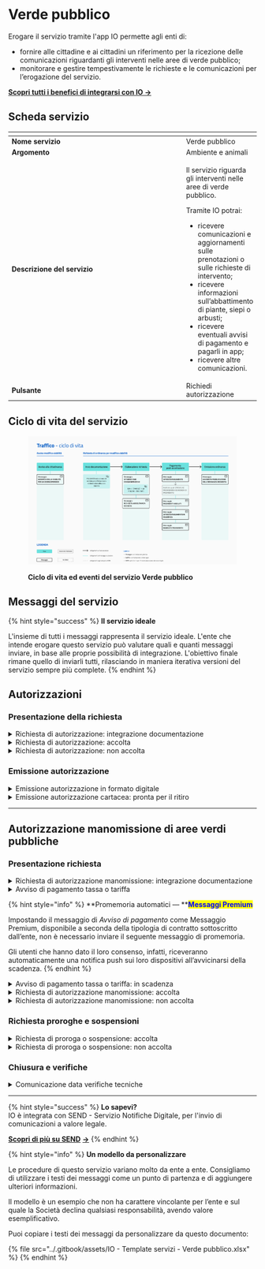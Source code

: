 # Verde pubblico

Erogare il servizio tramite l'app IO permette agli enti di:

* fornire alle cittadine e ai cittadini un riferimento per la ricezione delle comunicazioni riguardanti gli interventi nelle aree di verde pubblico;
* monitorare e gestire tempestivamente le richieste e le comunicazioni per l’erogazione del servizio.

[**Scopri tutti i benefici di integrarsi con IO →** ](https://docs.pagopa.it/manuale-servizi/lapp-io/cose-io-e-qual-e-il-suo-obiettivo#perche-un-ente-dovrebbe-integrarsi-con-io)

## Scheda servizio <a href="#scheda-servizio" id="scheda-servizio"></a>

<table data-header-hidden><thead><tr><th width="373"></th><th></th></tr></thead><tbody><tr><td><strong>Nome servizio</strong></td><td>Verde pubblico</td></tr><tr><td><strong>Argomento</strong></td><td>Ambiente e animali</td></tr><tr><td><strong>Descrizione del servizio</strong></td><td><p>Il servizio riguarda gli interventi nelle aree di verde pubblico.</p><p></p><p>Tramite IO potrai:</p><ul><li>ricevere comunicazioni e aggiornamenti sulle prenotazioni o sulle richieste di intervento;</li><li>ricevere informazioni sull’abbattimento di piante, siepi o arbusti;</li><li>ricevere eventuali avvisi di pagamento e pagarli in app;</li><li>ricevere altre comunicazioni.</li></ul></td></tr><tr><td><strong>Pulsante</strong></td><td>Richiedi autorizzazione</td></tr></tbody></table>

## Ciclo di vita del servizio

<figure><img src="../.gitbook/assets/image (9).png" alt=""><figcaption><p><strong>Ciclo di vita ed eventi del servizio Verde pubblico</strong></p></figcaption></figure>

## Messaggi del servizio

{% hint style="success" %}
**Il servizio ideale**

L'insieme di tutti i messaggi rappresenta il servizio ideale. L'ente che intende erogare questo servizio può valutare quali e quanti messaggi inviare, in base alle proprie possibilità di integrazione. L'obiettivo finale rimane quello di inviarli tutti, rilasciando in maniera iterativa versioni del servizio sempre più complete.
{% endhint %}

## Autorizzazioni

### Presentazione della richiesta

<details>

<summary>Richiesta di autorizzazione: integrazione documentazione</summary>

**🖋 Titolo del messaggio:** Richiesta di integrazione

🗒 **Testo del messaggio**:&#x20;

Per elaborare la tua richiesta di autorizzazione per \<oggetto dell’autorizzazione> abbiamo bisogno di ricevere entro il \<gg/mm/aaaa> altri documenti.

Consulta il riepilogo della richiesta, \[visita questo sito]\(URL).

**🪄 Pulsante**: Aggiungi documenti

***

**Destinatari**: I cittadini residenti nell’area di azione del servizio che hanno inviato richiesta di autorizzazione all’ente.

**Quando inviarlo**: Quando l’ente ha bisogno di ulteriore documentazione per l’elaborazione della richiesta.

**User story**: Come cittadino voglio ricevere aggiornamenti sullo stato di avanzamento della mia richiesta.

</details>

<details>

<summary>Richiesta di autorizzazione: accolta</summary>

**🖋 Titolo del messaggio:** La tua richiesta è stata accolta

🗒**Testo del messaggio:**

La tua richiesta di autorizzazione per \<oggetto dell’autorizzazione> è stata accolta.

Per ulteriori informazioni, \[visita questo sito]\(URL).&#x20;

**🪄 Pulsante:** n/a

***

**Destinatari:** I cittadini residenti nell’area di azione del servizio che hanno inviato richiesta di autorizzazione all’ente.

**Quando inviarlo:** Quando l’ente accoglie la richiesta.

**User story:** Come cittadino voglio ricevere aggiornamenti sullo stato di avanzamento della mia richiesta.

</details>

<details>

<summary>Richiesta di autorizzazione: non accolta</summary>

**🖋 Titolo del messaggio:** La tua richiesta non è stata accolta

🗒 **Testo del messaggio:**

La tua richiesta di autorizzazione per \<oggetto dell’autorizzazione> non è stata accolta.

Per ulteriori informazioni, \[visita questo sito]\(URL).

**🪄 Pulsante:** n/a

***

**Destinatari:** I cittadini residenti nell’area di azione del servizio che hanno inviato richiesta di autorizzazione.

**Quando inviarlo:** Quando l’ente rigetta la richiesta

**User story:** Come cittadino voglio ricevere aggiornamenti sullo stato di avanzamento della mia richiesta.

</details>

### Emissione autorizzazione

<details>

<summary>Emissione autorizzazione in formato digitale</summary>

:sparkles: <mark style="color:blue;">**Allegati Premium**</mark> — Tramite questa funzionalità Premium, disponibile a seconda della tipologia di contratto sottoscritto dall’ente, puoi allegare documenti all'interno del messaggio.

Questo messaggio è da utilizzare sia per messaggi Premium, sia per messaggi standard. In caso di messaggio standard, **ricorda di eliminare ogni riferimento agli allegati dal corpo del messaggio.**

***

**🖋 Titolo del messaggio:** La tua autorizzazione è pronta

🗒 **Testo del messaggio:**

La tua autorizzazione per \<oggetto dell’autorizzazione> è pronta.

Per visualizzarla, \[visita questo sito]\(URL).

\[Solo per messaggi premium con allegati] La trovi in allegato a questo messaggio.

\[Inserire qui indicazioni su eventuali ulteriori passi per il cittadino]

**🪄 Pulsante:** n/a

<mark style="color:blue;">**📎 Allegato Premium:**</mark> \<autorizzazione>

***

**Destinatari:** I cittadini residenti nell’area di azione del servizio che hanno ottenuto un’autorizzazione dall’ente.

**Quando inviarlo:** Quando l’autorizzazione in formato digitale è disponibile.

**User story:** Come cittadino voglio ricevere comunicazione quando l’autorizzazione è disponibile.

</details>

<details>

<summary>Emissione autorizzazione cartacea: pronta per il ritiro</summary>

**🖋 Titolo del messaggio:** La tua autorizzazione è pronta per il ritiro

🗒 **Testo del messaggio:**

Dal \<gg/mm/aaaa> puoi ritirare l’autorizzazione da te richiesta per \<oggetto dell’autorizzazione>.

**Dove:** \<indirizzo>

**Quando:** \[Inserire i giorni e gli orari apertura dello sportello]

Per ulteriori informazioni, \[visita questo sito]\(URL).

**🪄 Pulsante:** n/a

***

**Destinatari:** I cittadini residenti nell’area di azione del servizio che hanno ottenuto un’autorizzazione dall’ente.

**Quando inviarlo:** Quando l’autorizzazione in formato cartaceo è disponibile per il ritiro

**User story:** Come cittadino voglio ricevere comunicazione quando l’autorizzazione è disponibile.

</details>

***

## Autorizzazione manomissione di aree verdi pubbliche

### Presentazione richiesta

<details>

<summary>Richiesta di autorizzazione manomissione: integrazione documentazione</summary>

**🖋  Titolo del messaggio:** Richiesta di integrazione

🗒 **Testo del messaggio:**

Per elaborare la tua richiesta di autorizzazione per \<oggetto della richiesta>, abbiamo bisogno di ricevere entro il \<gg/mm/aaaa> altri documenti.

Consulta il riepilogo della richiesta, \[visita questo sito]\(URL).&#x20;

**🪄 Pulsante:** Aggiungi documenti

***

**Destinatari:** I cittadini residenti nell’area di azione del servizio che hanno inviato richiesta di autorizzazione per manomissione di aree verdi pubbliche.

**Quando inviarlo:** Quando l’ente ha bisogno di ulteriore documentazione per l’elaborazione della richiesta.

**User story:** Come cittadino voglio ricevere aggiornamenti sullo stato di avanzamento della mia richiesta.

</details>

<details>

<summary>Avviso di pagamento tassa o tariffa</summary>

:sparkles: <mark style="color:blue;">**Messaggio Premium**</mark> — Se hai un contratto Premium, ti consigliamo di configurare questo messaggio con promemoria Premium: i destinatari verranno avvisati dell‘avvicinarsi della scadenza tramite notifica push.

***

**🖋  Titolo del messaggio:** Hai un nuovo avviso di pagamento

🗒 **Testo del messaggio:**

C'è un avviso da pagare intestato a \<nome> \<cognome> e relativo a \<causale>:

**Devi pagare:** <00,00> €

**Entro il:** \<gg/mm/aaaa>

Puoi pagare direttamente in app premendo “Vedi Avviso”, oppure tramite tutti i canali di pagamento della piattaforma pagoPA e le altre modalità di pagamento offerte dell'ente creditore.

Se hai già provveduto a pagare l'avviso, ignora questo messaggio.

Per maggiori informazioni o per richiedere assistenza, contattaci tramite i canali che trovi nella scheda servizio.

In fase di pagamento, se previsto dall'ente, l'importo riportato nel messaggio potrebbe subire variazioni.

**🪄  Pulsante:** Vedi Avviso

***

**Destinatari:** I cittadini residenti nell’area di azione del servizio che hanno inviato richiesta di autorizzazione per manomissione di aree verdi pubbliche.

**Quando inviarlo:** Quando è necessario effettuare il pagamento per le spese per la pratica

**User story:** Come cittadino voglio ricevere comunicazione quando è possibile effettuare il pagamento.

</details>

{% hint style="info" %}
**Promemoria automatici — **<mark style="color:blue;">**Messaggi Premium**</mark>

Impostando il messaggio di _Avviso di pagamento_ come Messaggio Premium, disponibile a seconda della tipologia di contratto sottoscritto dall’ente, non è necessario inviare il seguente messaggio di promemoria.

Gli utenti che hanno dato il loro consenso, infatti, riceveranno automaticamente una notifica push sui loro dispositivi all’avvicinarsi della scadenza.
{% endhint %}

<details>

<summary>Avviso di pagamento tassa o tariffa: in scadenza</summary>

**🖋 Titolo del messaggio:** Hai un pagamento in scadenza

🗒 **Testo del messaggio:**

Il tuo pagamento per \<causale> sta per scadere.

Se hai già provveduto a pagare l'avviso, ignora questo messaggio.

**🪄  Pulsante:** Vedi Avviso

***

**Destinatari:** I cittadini residenti nell’area di azione del servizio che hanno inviato richiesta di autorizzazione per manomissione di aree verdi pubbliche.

**Quando inviarlo:** Quando il pagamento è prossimo alla scadenza.

**User story:** Come cittadino voglio ricevere un promemoria per i pagamenti in scadenza.

</details>

<details>

<summary>Richiesta di autorizzazione manomissione: accolta</summary>

**🖋 Titolo del messaggio:** La tua richiesta è stata accolta

🗒 **Testo del messaggio:**

La tua richiesta di autorizzazione per lavori di \<oggetto dei lavori> in \<indirizzo> è stata accolta.

Per ulteriori informazioni, \[visita questo sito]\(URL).

**🪄 Pulsante:** n/a

***

**Destinatari:** I cittadini residenti nell’area di azione del servizio che hanno inviato richiesta di autorizzazione per manomissione di aree verdi pubbliche.

**Quando inviarlo:** Quando l’ente, esaminata la documentazione, accoglie la richiesta.

**User story:** Come cittadino voglio ricevere aggiornamenti sullo stato di avanzamento della mia richiesta.

</details>

<details>

<summary>Richiesta di autorizzazione manomissione: non accolta</summary>

**🖋 Titolo del messaggio:** La tua richiesta non è stata accolta

🗒 **Testo del messaggio:**

La tua richiesta di autorizzazione per lavori di \<oggetto dei lavori> in \<indirizzo> non è stata accolta.

Per ulteriori informazioni, \[visita questo sito]\(URL).

**🪄 Pulsante:** n/a

***

**Destinatari:** I cittadini residenti nell’area di azione del servizio che hanno inviato richiesta di autorizzazione per manomissione di aree verdi pubbliche.

**Quando inviarlo:** Quando l’ente, esaminata la documentazione, rigetta la richiesta.

**User story:** Come cittadino voglio ricevere aggiornamenti sullo stato di avanzamento della mia richiesta.

</details>

### Richiesta proroghe e sospensioni

<details>

<summary>Richiesta di proroga o sospensione: accolta</summary>

**🖋 Titolo del messaggio:** La tua richiesta è stata accolta

🗒 **Testo del messaggio:**

La tua richiesta di \<proroga/sospensione> dei lavori di \<oggetto dei lavori> in \<indirizzo> è stata accolta.

Per ulteriori informazioni, \[visita questo sito]\(URL).

**🪄 Pulsante:** n/a

***

**Destinatari:** I cittadini residenti nell’area di azione del servizio che hanno inviato richiesta di proroga o sospensione dei lavori di manomissione di aree verdi pubbliche autorizzati dall’ente.

**Quando inviarlo:** Quando l’ente accoglie la richiesta.

**User story:** Come cittadino voglio ricevere aggiornamenti sullo stato di avanzamento della mia richiesta.

</details>

<details>

<summary>Richiesta di proroga o sospensione: non accolta</summary>

**🖋 Titolo del messaggio:** La tua richiesta non è stata accolta

🗒 **Testo del messaggio:**

La tua richiesta di \<proroga/sospensione> dei lavori di \<oggetto dei lavori>  in \<indirizzo> non è stata accolta.

Per ulteriori informazioni, \[visita questo sito]\(URL).

**🪄 Pulsante:** n/a

***

**Destinatari:** I cittadini residenti nell’area di azione del servizio che hanno inviato richiesta di proroga o sospensione dei lavori di manomissione di aree verdi pubbliche autorizzati dall’ente.

**Quando inviarlo:** Quando l’ente rigetta la richiesta.

**User story:** Come cittadino voglio ricevere aggiornamenti sullo stato di avanzamento della mia richiesta.

</details>

### Chiusura e verifiche

<details>

<summary>Comunicazione data verifiche tecniche</summary>

**🖋 Titolo del messaggio:** Collaudo di chiusura lavori

🗒 **Testo del messaggio:**

Il \<gg/mm/aaaa> alle \<hh:mm> si svolgerà il collaudo di chiusura dei lavori di \<oggetto dei lavori> in \<indirizzo>.

\[Inserire qui indicazioni utili per il sopralluogo, da compilare a cura e responsabilità dell'ente]

Per ulteriori informazioni, \[visita questo sito]\(URL).

**🪄 Pulsante:** n/a

***

**Destinatari:**  I cittadini residenti nell’area di azione del servizio che hanno svolto lavori di manomissione di aree verdi pubbliche autorizzati dall’ente.

**Quando inviarlo:** Quando, terminati i lavori, l’ente fissa una data per il sopralluogo.

**User story:** Come cittadino voglio ricevere comunicazione quando l’ente fissa la data del sopralluogo di fine lavori.

</details>

***

{% hint style="success" %}
**Lo sapevi?**\
IO è integrata con SEND - Servizio Notifiche Digitale, per l'invio di comunicazioni a valore legale.

[**Scopri di più su SEND**](https://notifichedigitali.pagopa.it/) [**->**](https://www.pagopa.it/it/prodotti-e-servizi/piattaforma-notifiche-digitali)
{% endhint %}

{% hint style="info" %}
**Un modello da personalizzare**

Le procedure di questo servizio variano molto da ente a ente. Consigliamo di utilizzare i testi dei messaggi come un punto di partenza e di aggiungere ulteriori informazioni.&#x20;

Il modello è un esempio che non ha carattere vincolante per l’ente e sul quale la Società declina qualsiasi responsabilità, avendo valore esemplificativo.

Puoi copiare i testi dei messaggi da personalizzare da questo documento:

{% file src="../.gitbook/assets/IO - Template servizi - Verde pubblico.xlsx" %}
{% endhint %}
